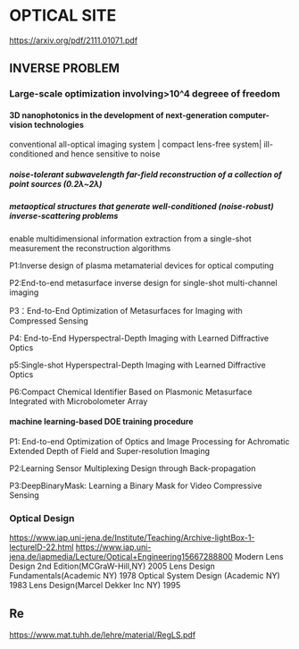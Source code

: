 # OPTICAL SITE
https://arxiv.org/pdf/2111.01071.pdf
## INVERSE PROBLEM
### Large-scale optimization involving>10^4 degreee of freedom

#### 3D nanophotonics in the development of next-generation computer-vision technologies
conventional  all-optical imaging system |
compact lens-free system| ill-conditioned and hence sensitive to noise

##### noise-tolerant subwavelength far-field reconstruction of a collection of point sources (0.2λ~2λ) 
##### metaoptical structures that generate well-conditioned (noise-robust) inverse-scattering problems
enable multidimensional information extraction from a single-shot measurement
the reconstruction algorithms



P1:Inverse design of plasma metamaterial devices for optical computing

P2:End-to-end metasurface inverse design for single-shot multi-channel imaging

P3：End-to-End Optimization of Metasurfaces for Imaging with Compressed Sensing

P4: End-to-End Hyperspectral-Depth Imaging with Learned Diffractive Optics

p5:Single-shot Hyperspectral-Depth Imaging with Learned Diffractive Optics

P6:Compact Chemical Identifier Based on Plasmonic Metasurface Integrated with Microbolometer Array



#### machine learning-based DOE training procedure

P1: End-to-end Optimization of Optics and Image Processing for Achromatic Extended Depth of Field and Super-resolution Imaging

P2:Learning Sensor Multiplexing Design through Back-propagation

P3:DeepBinaryMask: Learning a Binary Mask for Video Compressive Sensing


### Optical Design 
https://www.iap.uni-jena.de/Institute/Teaching/Archive-lightBox-1-lectureID-22.html
https://www.iap.uni-jena.de/iapmedia/Lecture/Optical+Engineering15667288800
Modern Lens Design 2nd Edition(MCGraW-Hill,NY) 2005
Lens Design Fundamentals(Academic NY) 1978
Optical System Design (Academic NY) 1983
Lens Design(Marcel Dekker Inc NY) 1995
## Re
https://www.mat.tuhh.de/lehre/material/RegLS.pdf
